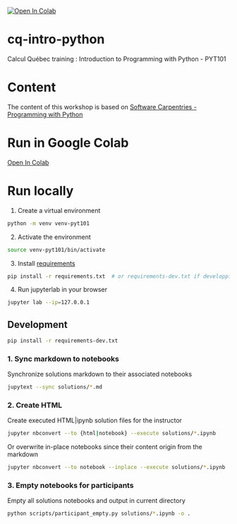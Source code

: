 [![Open In Colab](https://colab.research.google.com/assets/colab-badge.svg)](https://colab.research.google.com/github/ccoulombe/cq-intro-python)

# cq-intro-python
Calcul Québec training : Introduction to Programming with Python - PYT101

# Content
The content of this workshop is based on [Software Carpentries - Programming with Python](https://swcarpentry.github.io/python-novice-inflammation/)

# Run in Google Colab
[Open In Colab](https://colab.research.google.com/github/ccoulombe/cq-intro-python)

# Run locally
1. Create a virtual environment
```bash
python -m venv venv-pyt101
```

2. Activate the environment
```bash
source venv-pyt101/bin/activate
```

3. Install [requirements](requirements.txt)
```bash
pip install -r requirements.txt  # or requirements-dev.txt if developping
```

4. Run jupyterlab in your browser
```bash
jupyter lab --ip=127.0.0.1
```

## Development
```bash
pip install -r requirements-dev.txt
```

### 1. Sync markdown to notebooks
Synchronize solutions markdown to their associated notebooks
```bash
jupytext --sync solutions/*.md
```

### 2. Create HTML
Create executed HTML|ipynb solution files for the instructor
```bash
jupyter nbconvert --to {html|notebook} --execute solutions/*.ipynb
```
Or overwrite in-place notebooks since their content origin from the markdown
```bash
jupyter nbconvert --to notebook --inplace --execute solutions/*.ipynb
```

### 3. Empty notebooks for participants
Empty all solutions notebooks and output in current directory
```bash
python scripts/participant_empty.py solutions/*.ipynb -o .
```
